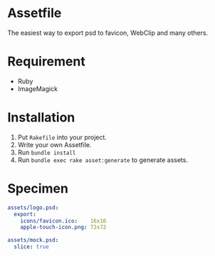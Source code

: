 # Assetfile

The easiest way to export psd to favicon, WebClip and many others.

# Requirement

- Ruby
- ImageMagick

# Installation

1. Put `Rakefile` into your project.
2. Write your own Assetfile.
3. Run `bundle install`
3. Run `bundle exec rake asset:generate` to generate assets.

# Specimen

```yaml
assets/logo.psd:
  export:
    icons/favicon.ico:    16x16
    apple-touch-icon.png: 72x72

assets/mock.psd:
  slice: true
```